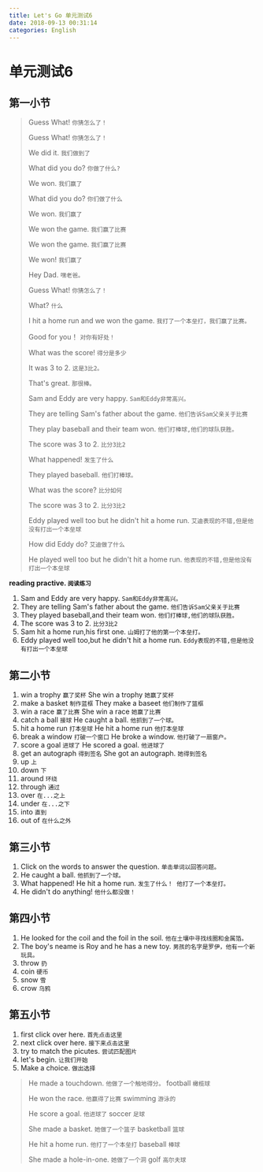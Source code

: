 ```yaml
---
title: Let's Go 单元测试6
date: 2018-09-13 00:31:14
categories: English
---
```


# 单元测试6

## 第一小节

> Guess What! `你猜怎么了！`
> 
> Guess What! `你猜怎么了！`
> 
> We did it. `我们做到了`
> 
> What did you do? `你做了什么?`
> 
> We won. `我们赢了`
> 
> What did you do? `你们做了什么`
> 
> We won. `我们赢了`
> 
> We won the game. `我们赢了比赛`
> 
> We won the game. `我们赢了比赛`
> 
> We won! `我们赢了`
> 
> Hey Dad. `嘿老爸。`
> 
> Guess What! `你猜怎么了！`
> 
> What? `什么`
> 
> I hit a home run and we won the game. `我打了一个本垒打，我们赢了比赛。`
> 
> Good for you！ `对你有好处！`
> 
> What was the score! `得分是多少`
> 
> It was 3 to 2. `这是3比2。`
> 
> That's great. `那很棒。`
> 
> Sam and Eddy are very happy. `Sam和Eddy非常高兴。`
> 
> They are telling Sam's father about the game. `他们告诉Sam父亲关于比赛`
> 
> They play baseball and their team won. `他们打棒球,他们的球队获胜。`
> 
> The score was 3 to 2. `比分3比2`
> 
> What happened! `发生了什么`
> 
> They played baseball. `他们打棒球。`
> 
> What was the score? `比分如何`
> 
> The score was 3 to 2. `比分3比2`
> 
> Eddy played well too but he didn't hit a home run. `艾迪表现的不错,但是他没有打出一个本垒球`
> 
> How did Eddy do? `艾迪做了什么` 
> 
> He played well too but he didn't hit a home run. `他表现的不错,但是他没有打出一个本垒球`


**reading practive. `阅读练习`**

1. Sam and Eddy are very happy. `Sam和Eddy非常高兴。`
2. They are telling Sam's father about the game. `他们告诉Sam父亲关于比赛`
3. They played baseball,and their team won. `他们打棒球,他们的球队获胜。`
4. The score was 3 to 2. `比分3比2`
5. Sam hit a home run,his first one. `山姆打了他的第一个本垒打。`
6. Eddy played well too,but he didn't hit a home run. `Eddy表现的不错,但是他没有打出一个本垒球`



## 第二小节

1. win a trophy `赢了奖杯` She win a trophy `她赢了奖杯`
2. make a basket `制作蓝框` They make a baseet `他们制作了篮框`
3. win a race `赢了比赛` She win a race `她赢了比赛`
4. catch a ball `接球` He caught a ball. `他抓到了一个球。`
5. hit a home run `打本垒球` He hit a home run `他打本垒球`
6. break a window `打破一个窗口` He broke a window. `他打破了一扇窗户。`
7. score a goal `进球了` He scored a goal. `他进球了`
8. get an autograph `得到签名` She got an autograph. `她得到签名`
9. up `上`
10. down `下`
11. around `环绕`
12. through `通过`
13. over `在...之上`
14. under `在...之下`
15. into `直到`
16. out of `在什么之外`




## 第三小节

1. Click on the words to answer the question. `单击单词以回答问题。`
2. He caught a ball. `他抓到了一个球。`
3. What happened! He hit a home run. `发生了什么！ 他打了一个本垒打。`
4. He didn't do anything! `他什么都没做！`

## 第四小节

1. He looked for the coil and the foil in the soil. `他在土壤中寻找线圈和金属箔。`
2. The boy's neame is Roy and he has a new toy. `男孩的名字是罗伊，他有一个新玩具。`
3. throw `扔`
4. coin `硬币`
5. snow `雪`
6. crow `乌鸦`

## 第五小节

1. first click over here. `首先点击这里`
2. next click over here. `接下来点击这里`
3. try to match the picutes. `尝试匹配图片`
4. let's begin. `让我们开始`
5. Make a choice. `做出选择`



> He made a touchdown. `他做了一个触地得分。` football `橄榄球`
> 
> He won the race. `他赢得了比赛`  swimming `游泳的`
> 
> He score a goal. `他进球了` soccer `足球`
> 
> She made a basket. `她做了一个篮子` basketball `篮球`
> 
> He hit a home run. `他打了一个本垒打` baseball `棒球`
> 
> She made a hole-in-one. `她做了一个洞`  golf `高尔夫球`

